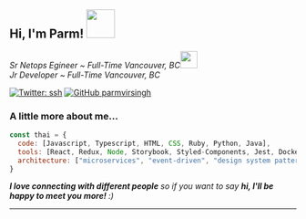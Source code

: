 <h2> Hi, I'm Parm! <img src="https://i.pinimg.com/originals/12/08/3c/12083cb1e92970378ba48f71d7bd2dc1.gif" width="50"></h2>
<p><em>Sr Netops Egineer ~ Full-Time Vancouver, BC<img src="https://media.giphy.com/media/fYSnHlufseco8Fh93Z/giphy.gif" width="30"></br>Jr Developer ~ Full-Time Vancouver, BC
</em></p>

[![Twitter: ssh](https://img.shields.io/twitter/follow/p60mg?style=social)](https://twitter.com/p60mg)
[![GitHub parmvirsingh](https://img.shields.io/github/followers/parmvirsingh?label=follow&style=social)](https://github.com/parmvirsingh)


### A little more about me...  

```javascript
const thai = {
  code: [Javascript, Typescript, HTML, CSS, Ruby, Python, Java],
  tools: [React, Redux, Node, Storybook, Styled-Components, Jest, Docker],
  architecture: ["microservices", "event-driven", "design system pattern"],
}
```

<em><b>I love connecting with different people</b> so if you want to say <b>hi, I'll be happy to meet you more!</b> :)</em>

---

